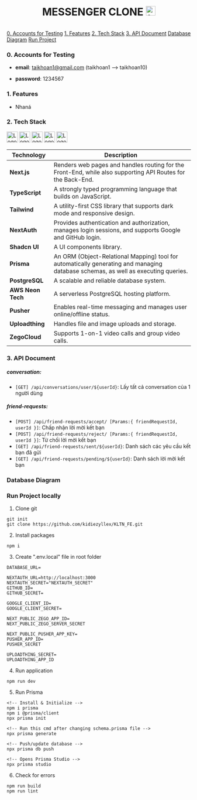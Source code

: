 <div style="display: flex; flex-direction: column; align-items: center; justify-content: center; text-align: center; margin: 0;">
    <h1>MESSENGER CLONE <img src="https://upload.wikimedia.org/wikipedia/commons/b/be/Facebook_Messenger_logo_2020.svg" alt="Logo" height="26"></h1>
</div>

[0. Accounts for Testing](#0-accounts-for-testing)
[1. Features](#1-features)
[2. Tech Stack](#2-tech-stack)
[3. API Document](#3-api-document)
[Database Diagram](#database-diagram)
[Run Project](#run-project)

### 0. Accounts for Testing

- **email**: taikhoan1@gmail.com (taikhoan1 --> taikhoan10)

- **password**: 1234567

### 1. Features

- Nhaná

### 2. Tech Stack

<div style={{display:"inline"}}>
<img src="https://camo.githubusercontent.com/c3635f27439ecdbf20e3cbf969c156f4040f10a0c8c836cf307d916dd8f806d4/68747470733a2f2f6173736574732e76657263656c2e636f6d2f696d6167652f75706c6f61642f76313636323133303535392f6e6578746a732f49636f6e5f6461726b5f6261636b67726f756e642e706e67" alt="Logo" height="30" >
<img src="https://camo.githubusercontent.com/02d9778d04c0ec14c520fd512e0033ab2413cbd17eee64bdff91da51b832628d/68747470733a2f2f617574686a732e6465762f696d672f6c6f676f2d736d2e706e67" alt="Logo" height="30" >
<img src="https://i.pinimg.com/originals/39/b2/e4/39b2e4ad77c23a2c11e5950a7dfa2aec.png" alt="Logo" height="30" >
<img src="https://upload.wikimedia.org/wikipedia/commons/thumb/f/f9/Antu_mongodb.svg/1024px-Antu_mongodb.svg.png" alt="Logo" height="30" >
<img src="https://files.raycast.com/83afy69l6wjib1zd62gya59tpc76" alt="Logo" height="30" >
</div>

| **Technology**    | **Description**                                                                                                                   |
| ----------------- | --------------------------------------------------------------------------------------------------------------------------------- |
| **Next.js**       | Renders web pages and handles routing for the Front-End, while also supporting API Routes for the Back-End.                       |
| **TypeScript**    | A strongly typed programming language that builds on JavaScript.                                                                  |
| **Tailwind**      | A utility-first CSS library that supports dark mode and responsive design.                                                        |
| **NextAuth**      | Provides authentication and authorization, manages login sessions, and supports Google and GitHub login.                          |
| **Shadcn UI**     | A UI components library.                                                                                                          |
| **Prisma**        | An ORM (Object-Relational Mapping) tool for automatically generating and managing database schemas, as well as executing queries. |
| **PostgreSQL**    | A scalable and reliable database system.                                                                                          |
| **AWS Neon Tech** | A serverless PostgreSQL hosting platform.                                                                                         |
| **Pusher**        | Enables real-time messaging and manages user online/offline status.                                                               |
| **Uploadthing**   | Handles file and image uploads and storage.                                                                                       |
| **ZegoCloud**     | Supports 1-on-1 video calls and group video calls.                                                                                |

### 3. API Document

##### conversation:

- `[GET] /api/conversations/user/${userId}`: Lấy tất cả conversation của 1 người dùng

##### friend-requests:

- `[POST] /api/friend-requests/accept/ [Params:{ friendRequestId, userId }]`: Chấp nhận lời mời kết bạn
- `[POST] /api/friend-requests/reject/ [Params:{ friendRequestId, userId }]`: Từ chối lời mời kết bạn
- `[GET] /api/friend-requests/sent/${userId}`: Danh sách các yêu cầu kết bạn đã gửi
- `[GET] /api/friend-requests/pending/${userId}`: Danh sách lời mời kết bạn

### Database Diagram

### Run Project locally

1. Clone git

```
git init
git clone https://github.com/kidiezyllex/KLTN_FE.git
```

2. Install packages

```
npm i
```

3. Create ".env.local" file in root folder

```
DATABASE_URL=

NEXTAUTH_URL=http://localhost:3000
NEXTAUTH_SECRET="NEXTAUTH_SECRET"
GITHUB_ID=
GITHUB_SECRET=

GOOGLE_CLIENT_ID=
GOOGLE_CLIENT_SECRET=

NEXT_PUBLIC_ZEGO_APP_ID=
NEXT_PUBLIC_ZEGO_SERVER_SECRET

NEXT_PUBLIC_PUSHER_APP_KEY=
PUSHER_APP_ID=
PUSHER_SECRET

UPLOADTHING_SECRET=
UPLOADTHING_APP_ID
```

4. Run application

```
npm run dev
```

5. Run Prisma

```
<!-- Install & Initialize -->
npm i prisma
npm i @prisma/client
npx prisma init

<!-- Run this cmd after changing schema.prisma file -->
npx prisma generate

<!-- Push/update database -->
npx prisma db push

<!-- Opens Prisma Studio -->
npx prisma studio
```

6. Check for errors

```
npm run build
npm run lint
```

